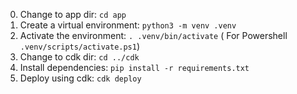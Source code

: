 0. Change to app dir: `cd app`
1. Create a virtual environment: `python3 -m venv .venv`
2. Activate the environment: `. .venv/bin/activate` ( For Powershell `.venv/scripts/activate.ps1`)
3. Change to cdk dir: `cd ../cdk`
4. Install dependencies: `pip install -r requirements.txt`
5. Deploy using cdk: `cdk deploy`